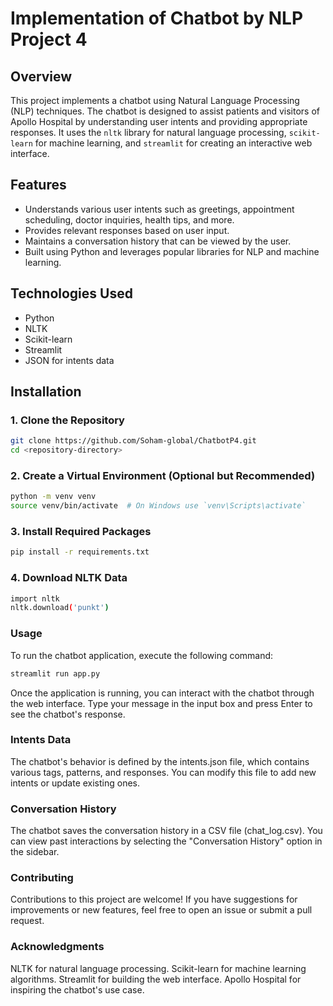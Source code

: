 # Implementation of Chatbot by NLP Project 4

## Overview
This project implements a chatbot using Natural Language Processing (NLP) techniques. The chatbot is designed to assist patients and visitors of Apollo Hospital by understanding user intents and providing appropriate responses. It uses the `nltk` library for natural language processing, `scikit-learn` for machine learning, and `streamlit` for creating an interactive web interface.

## Features
- Understands various user intents such as greetings, appointment scheduling, doctor inquiries, health tips, and more.
- Provides relevant responses based on user input.
- Maintains a conversation history that can be viewed by the user.
- Built using Python and leverages popular libraries for NLP and machine learning.

## Technologies Used
- Python
- NLTK
- Scikit-learn
- Streamlit
- JSON for intents data

## Installation

### 1. Clone the Repository
```bash
git clone https://github.com/Soham-global/ChatbotP4.git
cd <repository-directory>
```

### 2. Create a Virtual Environment (Optional but Recommended)
```bash
python -m venv venv
source venv/bin/activate  # On Windows use `venv\Scripts\activate`
```

### 3. Install Required Packages
```bash
pip install -r requirements.txt
```

### 4. Download NLTK Data
```bash
import nltk
nltk.download('punkt')
```

### Usage
To run the chatbot application, execute the following command:
```bash
streamlit run app.py
```

Once the application is running, you can interact with the chatbot through the web interface. Type your message in the input box and press Enter to see the chatbot's response.

### Intents Data
The chatbot's behavior is defined by the intents.json file, which contains various tags, patterns, and responses. You can modify this file to add new intents or update existing ones.

### Conversation History
The chatbot saves the conversation history in a CSV file (chat_log.csv). You can view past interactions by selecting the "Conversation History" option in the sidebar.

### Contributing
Contributions to this project are welcome! If you have suggestions for improvements or new features, feel free to open an issue or submit a pull request.

### Acknowledgments
NLTK for natural language processing.
Scikit-learn for machine learning algorithms.
Streamlit for building the web interface.
Apollo Hospital for inspiring the chatbot's use case.








